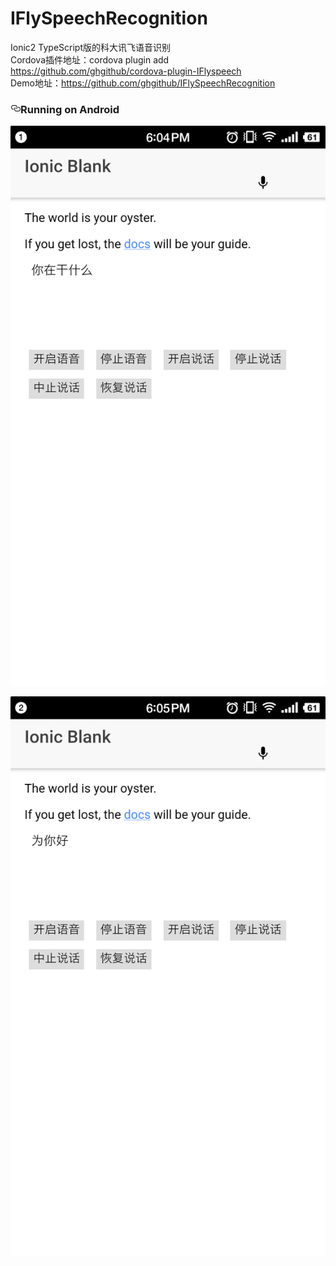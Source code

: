 # IFlySpeechRecognition
Ionic2 TypeScript版的科大讯飞语音识别<br/>
Cordova插件地址：cordova plugin add https://github.com/ghgithub/cordova-plugin-IFlyspeech <br/>
Demo地址：https://github.com/ghgithub/IFlySpeechRecognition <br/>
<h3><a id="user-content-running-on-ios" class="anchor" href="#running-on-ios" aria-hidden="true"><svg aria-hidden="true" class="octicon octicon-link" height="16" version="1.1" viewBox="0 0 16 16" width="16"><path fill-rule="evenodd" d="M4 9h1v1H4c-1.5 0-3-1.69-3-3.5S2.55 3 4 3h4c1.45 0 3 1.69 3 3.5 0 1.41-.91 2.72-2 3.25V8.59c.58-.45 1-1.27 1-2.09C10 5.22 8.98 4 8 4H4c-.98 0-2 1.22-2 2.5S3 9 4 9zm9-3h-1v1h1c1 0 2 1.22 2 2.5S13.98 12 13 12H9c-.98 0-2-1.22-2-2.5 0-.83.42-1.64 1-2.09V6.25c-1.09.53-2 1.84-2 3.25C6 11.31 7.55 13 9 13h4c1.45 0 3-1.69 3-3.5S14.5 6 13 6z"></path></svg></a>Running on Android</h3>
<p><a href="https://github.com/ghgithub/IFlySpeechRecognition" target="_blank"><img src="https://github.com/ghgithub/myFirstProject/blob/master/ExamplePic1.png" alt="" data-canonical-src="https://github.com/ghgithub/myFirstProject/blob/master/ExamplePic1.png" style="max-width:100%;"></a></p>
<p><a href="https://github.com/ghgithub/IFlySpeechRecognition" target="_blank"><img src="https://github.com/ghgithub/myFirstProject/blob/master/ExamplePic2.png" alt="" data-canonical-src="https://github.com/ghgithub/myFirstProject/blob/master/ExamplePic2.png" style="max-width:100%;"></a></p>



